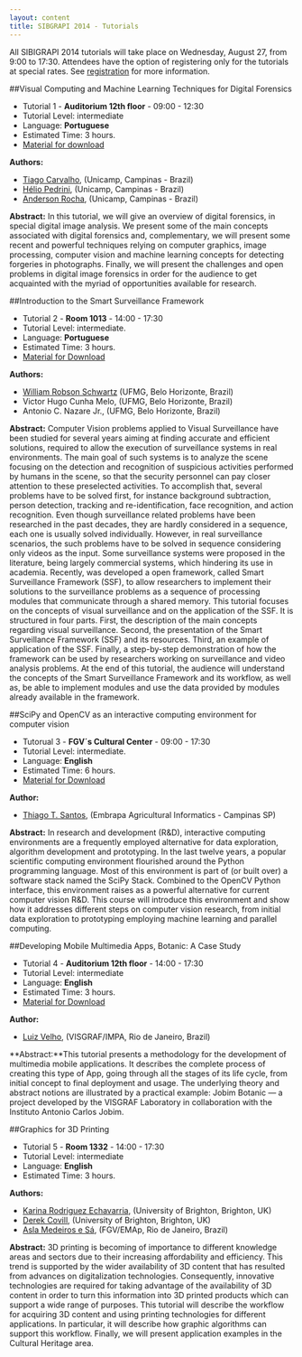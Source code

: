 ```yaml
---
layout: content
title: SIBGRAPI 2014 - Tutorials
---
```

All SIBIGRAPI 2014 tutorials will take place on Wednesday, August 27, from 9:00 to 17:30. Attendees have the option of registering only for the tutorials at special rates. See [registration](registration.html) for more information. 


##Visual Computing and Machine Learning Techniques for Digital Forensics

- Tutorial 1 - **Auditorium 12th floor** - 09:00 - 12:30
- Tutorial Level: intermediate
- Language: **Portuguese**
- Estimated Time: 3 hours.
- [Material for download](https://dl.dropboxusercontent.com/u/4349240/Handouts%20Tutoriais/T1-Visual%20Computing%20and%20Machine%20Learning%20Techniques%20for%20Digital%20Forensic.pdf)

**Authors:**
- [Tiago Carvalho](http://www.ic.unicamp.br/~tjose/), (Unicamp, Campinas - Brazil)
- [Hélio Pedrini](http://www.ic.unicamp.br/~helio/), (Unicamp, Campinas - Brazil)
- [Anderson Rocha](http://www.ic.unicamp.br/~rocha/), (Unicamp, Campinas - Brazil)

**Abstract:** In this tutorial, we will give an overview of digital forensics, in special digital image analysis. We present some of the main concepts associated with digital forensics and, complementary, we will present some recent and powerful techniques relying on computer graphics, image processing, computer vision and machine learning concepts for detecting forgeries in photographs. Finally, we will present the challenges and open problems in digital image forensics in order for the audience to get acquainted with the myriad of opportunities available for research.


##Introduction to the Smart Surveillance Framework 

- Tutorial 2 - **Room 1013** - 14:00 - 17:30
- Tutorial Level: intermediate.
- Language: **Portuguese**
- Estimated Time: 3 hours.
- [Material for Download](https://dl.dropboxusercontent.com/u/4349240/Handouts%20Tutoriais/T2-Introduction%20to%20the%20Smart%20Surveillance%20Framework.pdf)

**Authors:**
- [William Robson Schwartz](http://homepages.dcc.ufmg.br/~william/) (UFMG, Belo Horizonte, Brazil)
- Victor Hugo Cunha Melo, (UFMG, Belo Horizonte, Brazil)
- Antonio C. Nazare Jr., (UFMG, Belo Horizonte, Brazil)

**Abstract:** Computer Vision problems applied to Visual Surveillance have been studied for several years aiming at finding accurate and efficient solutions, required to allow the execution of surveillance systems in real environments. The main goal of such systems is to analyze the scene focusing on the detection and recognition of suspicious activities performed by humans in the scene, so that the security personnel can pay closer attention to these preselected activities. To accomplish that, several problems have to be solved first, for instance background subtraction, person detection, tracking and re-identification, face recognition, and action recognition. Even though surveillance related problems have been researched in the past decades, they are hardly considered in a sequence, each one is usually solved individually. However, in real surveillance scenarios, the such problems have to be solved in sequence considering only videos as the input. Some surveillance systems were proposed in the literature, being largely commercial systems, which hindering its use in academia. Recently, was developed a open framework, called Smart Surveillance Framework (SSF), to allow researchers to implement their solutions to the surveillance problems as a sequence of processing modules that communicate through a shared memory. This tutorial focuses on the concepts of visual surveillance and on the application of the SSF. It is structured in four parts. First, the description of the main concepts regarding visual surveillance. Second, the presentation of the Smart Surveillance Framework (SSF) and its resources. Third, an example of application of the SSF. Finally, a step-by-step demonstration of how the framework can be used by researchers working on surveillance and video analysis problems. At the end of this tutorial, the audience will understand the concepts of the Smart Surveillance Framework and its workflow, as well as, be able to implement modules and use the data provided by modules already available in the framework.


##SciPy and OpenCV as an interactive computing environment for computer vision

- Tutorual 3 - **FGV´s Cultural Center** - 09:00 - 17:30
- Tutorial Level: intermediate.
- Language: **English**
- Estimated Time: 6 hours.
- [Material for Download](https://dl.dropboxusercontent.com/u/4349240/Handouts%20Tutoriais/T3-SciPy%20and%20OpenCV%20as%20an%20interactive%20computing%20environment%20for%20computer%20vision.pdf)

**Author:**
- [Thiago T. Santos](http://www.cnptia.embrapa.br/~thiago/stories/), (Embrapa Agricultural Informatics - Campinas SP)

**Abstract:** In research and development (R&D), interactive computing environments are a frequently employed alternative for data exploration, algorithm development and prototyping. In the last twelve years, a popular scientific computing environment flourished around the Python programming language. Most of this environment is part of (or built over) a software stack named the SciPy Stack. Combined to the OpenCV Python interface, this environment raises as a powerful alternative for current computer vision R&D. This course will introduce this environment and show how it addresses different steps on computer vision research, from initial data exploration to prototyping employing machine learning and parallel computing.


##Developing Mobile Multimedia Apps, Botanic: A Case Study

- Tutorial 4 - **Auditorium 12th floor** - 14:00 - 17:30
- Tutorial Level: intermediate
- Language: **English**
- Estimated Time: 3 hours.
- [Material for Download](https://dl.dropboxusercontent.com/u/4349240/Handouts%20Tutoriais/T4-Developing%20Mobile%20Multimedia%20Apps%2C%20Botanic-%20A%20Case%20Study.pdf)

**Author:**
- [Luiz Velho](http://lvelho.impa.br/), (VISGRAF/IMPA, Rio de Janeiro, Brazil)

**Abstract:**This tutorial presents a methodology for the development of multimedia mobile applications. It describes the complete process of creating this type of App, going through all the stages of its life cycle, from initial concept to final deployment and usage. The underlying theory and abstract notions are illustrated by a practical example: Jobim Botanic — a project developed by the VISGRAF Laboratory in collaboration with the Instituto Antonio Carlos Jobim.


##Graphics for 3D Printing

- Tutorial 5 - **Room 1332** - 14:00 - 17:30
- Tutorial Level: intermediate
- Language: **English**
- Estimated Time: 3 hours.

**Authors:**
- [Karina Rodriguez Echavarria](http://culturalinformatics.org.uk/whoweare#karina), (University of Brighton, Brighton, UK) 
- [Derek Covill](http://about.brighton.ac.uk/cem/contact/details.php?uid=dc20), (University of Brighton, Brighton, UK)
- [Asla Medeiros e Sá](http://emap.fgv.br/people/asla.sa.html), (FGV/EMAp, Rio de Janeiro, Brazil)

**Abstract:** 3D printing is becoming of importance to different knowledge areas and sectors due to their increasing affordability and efficiency. This trend is supported by the wider availability of 3D content that has resulted from advances on digitalization technologies. Consequently, innovative technologies are required for taking advantage of the availability of 3D content in order to turn this information into 3D printed products which can support a wide range of purposes. This tutorial will describe the workflow for acquiring 3D content and using printing technologies for different applications. In particular, it will describe how graphic algorithms can support this workflow. Finally, we will present application examples in the Cultural Heritage area.


